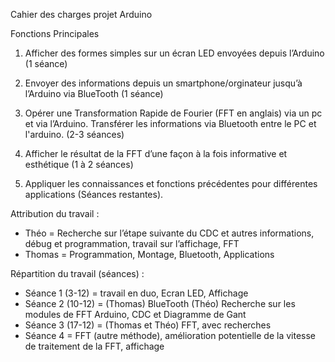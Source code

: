 Cahier des charges projet Arduino

Fonctions Principales

1) Afficher des formes simples sur un écran LED envoyées depuis l’Arduino (1 séance)

2) Envoyer des informations depuis un smartphone/orginateur jusqu’à l’Arduino via BlueTooth (1 séance)

3) Opérer une Transformation Rapide de Fourier (FFT en anglais) via un pc et via l’Arduino. Transférer les informations via Bluetooth entre le PC et l'arduino. (2-3 séances)

4) Afficher le résultat de la FFT d’une façon à la fois informative et esthétique (1 à 2 séances)

5) Appliquer les connaissances et fonctions précédentes pour différentes applications (Séances restantes).

Attribution du travail :
- Théo = Recherche sur l’étape suivante du CDC et autres informations, débug et programmation, travail sur l’affichage, FFT
- Thomas = Programmation, Montage, Bluetooth, Applications

Répartition du travail (séances) :
- Séance 1 (3-12) = travail en duo, Ecran LED, Affichage
- Séance 2 (10-12) = (Thomas) BlueTooth (Théo) Recherche sur les modules de FFT Arduino, CDC et Diagramme de Gant
- Séance 3 (17-12) = (Thomas et Théo) FFT, avec recherches
- Séance 4 = FFT (autre méthode), amélioration potentielle de la vitesse de traitement de la FFT, affichage
